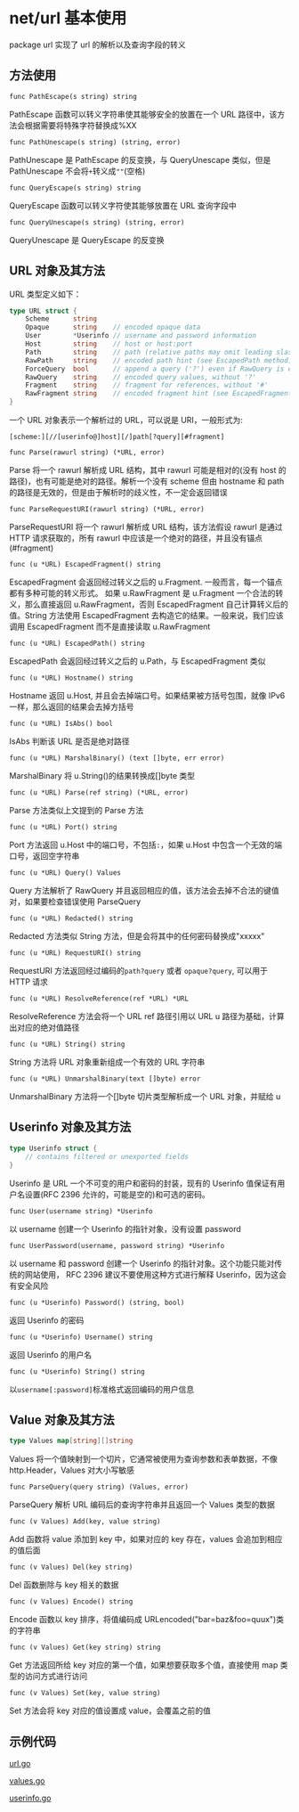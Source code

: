 # net/url 基本使用

package url 实现了 url 的解析以及查询字段的转义

## 方法使用

`func PathEscape(s string) string`

PathEscape 函数可以转义字符串使其能够安全的放置在一个 URL 路径中，该方法会根据需要将特殊字符替换成%XX

`func PathUnescape(s string) (string, error)`

PathUnescape 是 PathEscape 的反变换，与 QueryUnescape 类似，但是 PathUnescape 不会将`+`转义成`""`(空格)

`func QueryEscape(s string) string`

QueryEscape 函数可以转义字符使其能够放置在 URL 查询字段中

`func QueryUnescape(s string) (string, error)`

QueryUnescape 是 QueryEscape 的反变换

## URL 对象及其方法

URL 类型定义如下：

```go
type URL struct {
	Scheme      string
	Opaque      string    // encoded opaque data
	User        *Userinfo // username and password information
	Host        string    // host or host:port
	Path        string    // path (relative paths may omit leading slash)
	RawPath     string    // encoded path hint (see EscapedPath method)
	ForceQuery  bool      // append a query ('?') even if RawQuery is empty
	RawQuery    string    // encoded query values, without '?'
	Fragment    string    // fragment for references, without '#'
	RawFragment string    // encoded fragment hint (see EscapedFragment method)
}
```

一个 URL 对象表示一个解析过的 URL，可以说是 URI，一般形式为:

```
[scheme:][//[userinfo@]host][/]path[?query][#fragment]
```

`func Parse(rawurl string) (*URL, error)`

Parse 将一个 rawurl 解析成 URL 结构，其中 rawurl 可能是相对的(没有 host 的路径)，也有可能是绝对的路径。解析一个没有 scheme 但由 hostname 和 path 的路径是无效的，但是由于解析时的歧义性，不一定会返回错误

`func ParseRequestURI(rawurl string) (*URL, error)`

ParseRequestURI 将一个 rawurl 解析成 URL 结构，该方法假设 rawurl 是通过 HTTP 请求获取的，所有 rawurl 中应该是一个绝对的路径，并且没有锚点(#fragment)

`func (u *URL) EscapedFragment() string`

EscapedFragment 会返回经过转义之后的 u.Fragment. 一般而言，每一个锚点都有多种可能的转义形式。 如果 u.RawFragment 是 u.Fragment 一个合法的转义，那么直接返回 u.RawFragment，否则 EscapedFragment 自己计算转义后的值。String 方法使用 EscapedFragment 去构造它的结果。一般来说，我们应该调用 EscapedFragment 而不是直接读取 u.RawFragment

`func (u *URL) EscapedPath() string`

EscapedPath 会返回经过转义之后的 u.Path，与 EscapedFragment 类似

`func (u *URL) Hostname() string`

Hostname 返回 u.Host, 并且会去掉端口号。如果结果被方括号包围，就像 IPv6 一样，那么返回的结果会去掉方括号

`func (u *URL) IsAbs() bool`

IsAbs 判断该 URL 是否是绝对路径

`func (u *URL) MarshalBinary() (text []byte, err error)`

MarshalBinary 将 u.String()的结果转换成[]byte 类型

`func (u *URL) Parse(ref string) (*URL, error)`

Parse 方法类似上文提到的 Parse 方法

`func (u *URL) Port() string`

Port 方法返回 u.Host 中的端口号，不包括`:`，如果 u.Host 中包含一个无效的端口号，返回空字符串

`func (u *URL) Query() Values`

Query 方法解析了 RawQuery 并且返回相应的值，该方法会去掉不合法的键值对，如果要检查错误使用 ParseQuery

`func (u *URL) Redacted() string`

Redacted 方法类似 String 方法，但是会将其中的任何密码替换成"xxxxx"

`func (u *URL) RequestURI() string`

RequestURI 方法返回经过编码的`path?query` 或者 `opaque?query`, 可以用于 HTTP 请求

`func (u *URL) ResolveReference(ref *URL) *URL`

ResolveReference 方法会将一个 URL ref 路径引用以 URL u 路径为基础，计算出对应的绝对值路径

`func (u *URL) String() string`

String 方法将 URL 对象重新组成一个有效的 URL 字符串

`func (u *URL) UnmarshalBinary(text []byte) error`

UnmarshalBinary 方法将一个[]byte 切片类型解析成一个 URL 对象，并赋给 u

## Userinfo 对象及其方法

```go
type Userinfo struct {
	// contains filtered or unexported fields
}
```

Userinfo 是 URL 一个不可变的用户和密码的封装，现有的 Userinfo 值保证有用户名设置(RFC 2396 允许的，可能是空的)和可选的密码。

`func User(username string) *Userinfo`

以 username 创建一个 Userinfo 的指针对象，没有设置 password

`func UserPassword(username, password string) *Userinfo`

以 username 和 password 创建一个 Userinfo 的指针对象。这个功能只能对传统的网站使用， RFC 2396 建议不要使用这种方式进行解释 Userinfo，因为这会有安全风险

`func (u *Userinfo) Password() (string, bool)`

返回 Userinfo 的密码

`func (u *Userinfo) Username() string`

返回 Userinfo 的用户名

`func (u *Userinfo) String() string`

以`username[:password]`标准格式返回编码的用户信息

## Value 对象及其方法

```go
type Values map[string][]string
```

Values 将一个值映射到一个切片，它通常被使用为查询参数和表单数据，不像 http.Header，Values 对大小写敏感

`func ParseQuery(query string) (Values, error)`

ParseQuery 解析 URL 编码后的查询字符串并且返回一个 Values 类型的数据

`func (v Values) Add(key, value string)`

Add 函数将 value 添加到 key 中，如果对应的 key 存在，values 会追加到相应的值后面

`func (v Values) Del(key string)`

Del 函数删除与 key 相关的数据

`func (v Values) Encode() string`

Encode 函数以 key 排序，将值编码成 URLencoded("bar=baz&foo=quux")类的字符串

`func (v Values) Get(key string) string`

Get 方法返回所给 key 对应的第一个值，如果想要获取多个值，直接使用 map 类型的访问方式进行访问

`func (v Values) Set(key, value string)`

Set 方法会将 key 对应的值设置成 value，会覆盖之前的值


## 示例代码
[url.go](url.go)

[values.go](values.go)

[userinfo.go](userinfo.go)


